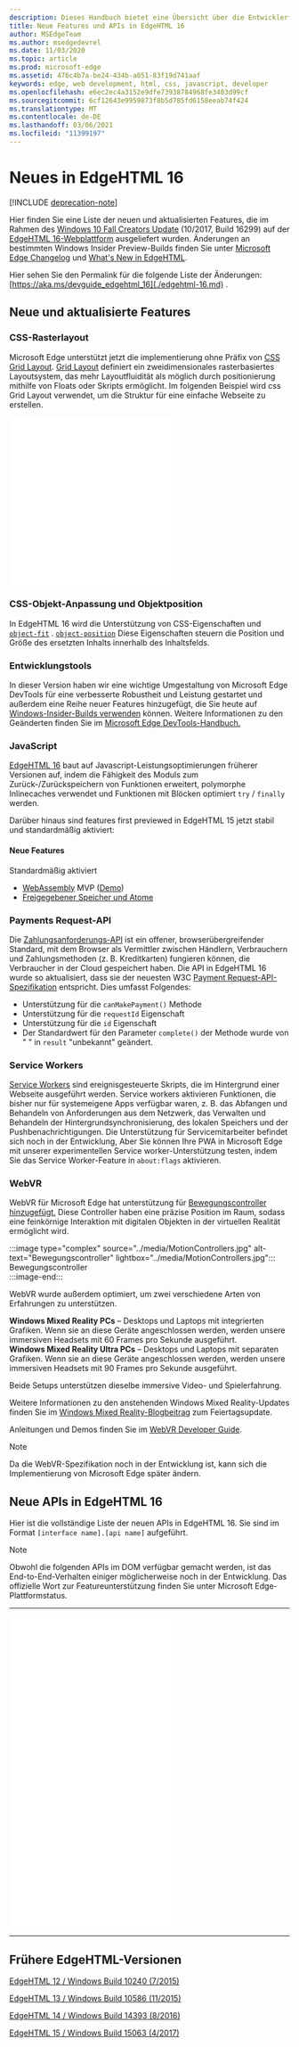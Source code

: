 ```yaml
---
description: Dieses Handbuch bietet eine Übersicht über die Entwicklerfeatures und -standards, die in EdgeHTML 16 enthalten sind.
title: Neue Features und APIs in EdgeHTML 16
author: MSEdgeTeam
ms.author: msedgedevrel
ms.date: 11/03/2020
ms.topic: article
ms.prod: microsoft-edge
ms.assetid: 476c4b7a-be24-434b-a051-83f19d741aaf
keywords: edge, web development, html, css, javascript, developer
ms.openlocfilehash: e6ec2ec4a3152e9dfe73938784968fe3403d99cf
ms.sourcegitcommit: 6cf12643e9959873f8b5d785fd6158eeab74f424
ms.translationtype: MT
ms.contentlocale: de-DE
ms.lasthandoff: 03/06/2021
ms.locfileid: "11399197"
---
```

# <a name="whats-new-in-edgehtml-16"></a>Neues in EdgeHTML 16  

[!INCLUDE [deprecation-note](../../includes/legacy-edge-note.md)]  

Hier finden Sie eine Liste der neuen und aktualisierten Features, die im Rahmen des [Windows 10 Fall Creators Update](https://blogs.windows.com/windowsexperience/2017/10/17/whats-new-windows-10-fall-creators-update) \(10/2017, Build 16299\) auf der [EdgeHTML 16-Webplattform](https://blogs.windows.com/msedgedev/2017/10/17) ausgeliefert wurden.  Änderungen an bestimmten Windows Insider Preview-Builds finden Sie unter [Microsoft Edge Changelog](https://developer.microsoft.com/microsoft-edge/platform/changelog) und [What's New in EdgeHTML](../whats-new.md).  

Hier sehen Sie den Permalink für die folgende Liste der Änderungen:  [https://aka.ms/devguide_edgehtml_16](./edgehtml-16.md) .  

## <a name="new-and-updated-features"></a>Neue und aktualisierte Features  

### <a name="css-grid-layout"></a>CSS-Rasterlayout  

Microsoft Edge unterstützt jetzt die implementierung ohne Präfix von [CSS Grid Layout](https://www.w3.org/TR/css-grid-1).  [Grid Layout](https://developer.mozilla.org/docs/Web/CSS/CSS_Grid_Layout) definiert ein zweidimensionales rasterbasiertes Layoutsystem, das mehr Layoutfluidität als möglich durch positionierung mithilfe von Floats oder Skripts ermöglicht.  Im folgenden Beispiel wird css Grid Layout verwendet, um die Struktur für eine einfache Webseite zu erstellen.  

<iframe height='303' scrolling='no' title='CSS-Rasterlayout' src='//codepen.io/MSEdgeDev/embed/mMQqZX/?height=303&theme-id=23761&default-tab=css,result&embed-version=2' frameborder='no' allowtransparency='true' allowfullscreen='true'>Weitere Informationen finden Sie im <a href='https://codepen.io/MSEdgeDev/pen/mMQqZX/'> Stift-CSS-Rasterlayout </a> von MSEdgeDev ( <a href='https://codepen.io/MSEdgeDev'> @MSEdgeDev ) auf </a> <a href='https://codepen.io'> CodePen </a> .</iframe>  

### <a name="css-object-fit-and-object-position"></a>CSS-Objekt-Anpassung und Objektposition  

In EdgeHTML 16 wird die Unterstützung von CSS-Eigenschaften und [`object-fit`](https://developer.mozilla.org/docs/Web/CSS/object-fit) . [`object-position`](https://developer.mozilla.org/docs/Web/CSS/object-position)  Diese Eigenschaften steuern die Position und Größe des ersetzten Inhalts innerhalb des Inhaltsfelds.  

### <a name="developer-tools"></a>Entwicklungstools  

In dieser Version haben wir eine wichtige Umgestaltung von Microsoft Edge DevTools für eine verbesserte Robustheit und Leistung gestartet und außerdem eine Reihe neuer Features hinzugefügt, die Sie heute auf [Windows-Insider-Builds verwenden](https://insider.windows.com) können.  Weitere Informationen zu den Geänderten finden Sie im [Microsoft Edge DevTools-Handbuch.](../whats-new.md)  

### <a name="javascript"></a>JavaScript  

[EdgeHTML 16](https://blogs.windows.com/msedgedev/2017/10/31) baut auf Javascript-Leistungsoptimierungen früherer Versionen auf, indem die Fähigkeit des Moduls zum Zurück-/Zurückspeichern von Funktionen erweitert, polymorphe Inlinecaches verwendet und Funktionen mit Blöcken optimiert `try` / `finally` werden.  

Darüber hinaus sind features first previewed in EdgeHTML 15 jetzt stabil und standardmäßig aktiviert:  

#### <a name="new-features"></a>Neue Features  

Standardmäßig aktiviert  

*   [WebAssembly](https://developer.microsoft.com/microsoft-edge/platform/status/webassemblymvp/?q=WebAssembly) MVP \([Demo](https://webassembly.org/demo)\)  
*   [Freigegebener Speicher und Atome](https://developer.microsoft.com/microsoft-edge/platform/status/sharedmemoryandatomics/?q=Atomics)  

### <a name="payment-request-api"></a>Payments Request-API  

Die [Zahlungsanforderungs-API](../windows-integration/payment-request-api.md) ist ein offener, browserübergreifender Standard, mit dem Browser als Vermittler zwischen Händlern, Verbrauchern und Zahlungsmethoden \(z. B. Kreditkarten\) fungieren können, die Verbraucher in der Cloud gespeichert haben.  Die API in EdgeHTML 16 wurde so aktualisiert, dass sie der neuesten W3C [Payment Request-API-Spezifikation](https://w3c.github.io/payment-request) entspricht.  Dies umfasst Folgendes:  

*   Unterstützung für die `canMakePayment()` Methode  
*   Unterstützung für die `requestId` Eigenschaft  
*   Unterstützung für die `id` Eigenschaft  
*   Der Standardwert für den Parameter `complete()` der Methode wurde von " " in `result` "unbekannt" geändert.  

### <a name="service-workers"></a>Service Workers  

[Service Workers](https://www.w3.org/TR/service-workers-1) sind ereignisgesteuerte Skripts, die im Hintergrund einer Webseite ausgeführt werden.  Service workers aktivieren Funktionen, die bisher nur für systemeigene Apps verfügbar waren, z. B. das Abfangen und Behandeln von Anforderungen aus dem Netzwerk, das Verwalten und Behandeln der Hintergrundsynchronisierung, des lokalen Speichers und der Pushbenachrichtigungen.  Die Unterstützung für Servicemitarbeiter befindet sich noch in der Entwicklung, Aber Sie können Ihre PWA in Microsoft Edge mit unserer experimentellen Service worker-Unterstützung testen, indem Sie das Service Worker-Feature in `about:flags` aktivieren.  

### <a name="webvr"></a>WebVR  

WebVR für Microsoft Edge hat unterstützung für [Bewegungscontroller hinzugefügt.](https://developer.microsoft.com/windows/mixed-reality/motion_controllers)  Diese Controller haben eine präzise Position im Raum, sodass eine feinkörnige Interaktion mit digitalen Objekten in der virtuellen Realität ermöglicht wird.  

:::image type="complex" source="../media/MotionControllers.jpg" alt-text="Bewegungscontroller" lightbox="../media/MotionControllers.jpg":::
   Bewegungscontroller  
:::image-end:::  

WebVR wurde außerdem optimiert, um zwei verschiedene Arten von Erfahrungen zu unterstützen.  

**Windows Mixed Reality PCs** – Desktops und Laptops mit integrierten Grafiken.  Wenn sie an diese Geräte angeschlossen werden, werden unsere immersiven Headsets mit 60 Frames pro Sekunde ausgeführt.  
**Windows Mixed Reality Ultra PCs** – Desktops und Laptops mit separaten Grafiken.  Wenn sie an diese Geräte angeschlossen werden, werden unsere immersiven Headsets mit 90 Frames pro Sekunde ausgeführt.  

Beide Setups unterstützen dieselbe immersive Video- und Spielerfahrung.  

Weitere Informationen zu den anstehenden Windows Mixed Reality-Updates finden Sie im [Windows Mixed Reality-Blogbeitrag](https://blogs.windows.com/windowsexperience/2017/08/28/windows-mixed-reality-holiday-update) zum Feiertagsupdate.  

Anleitungen und Demos finden Sie im [WebVR Developer Guide](/microsoft-edge/webvr).  

 > [!NOTE] 
 > Da die WebVR-Spezifikation noch in der Entwicklung ist, kann sich die Implementierung von Microsoft Edge später ändern.  

## <a name="new-apis-in-edgehtml-16"></a>Neue APIs in EdgeHTML 16  

Hier ist die vollständige Liste der neuen APIs in EdgeHTML 16.  Sie sind im Format `[interface name].[api name]` aufgeführt.

> [!NOTE] 
> Obwohl die folgenden APIs im DOM verfügbar gemacht werden, ist das End-to-End-Verhalten einiger möglicherweise noch in der Entwicklung.  Das offizielle Wort zur Featureunterstützung finden Sie unter Microsoft Edge-Plattformstatus. [](https://developer.microsoft.com/microsoft-edge/platform/status)  

---  

<iframe height='559' scrolling='no' title='Neue APIs in EdgeHTML 16' src='//codepen.io/MSEdgeDev/embed/jLGZZY/?height=559&theme-id=23761&default-tab=result&embed-version=2' frameborder='no' allowtransparency='true' allowfullscreen='true'>Weitere Informationen finden Sie in den neuen <a href='https://codepen.io/MSEdgeDev/pen/jLGZZY/'> APIs des Stifts in EdgeHTML 16 </a> von MSEdgeDev ( <a href='https://codepen.io/MSEdgeDev'> @MSEdgeDev ) auf </a> <a href='https://codepen.io'> CodePen </a> .</iframe>  

---  

## <a name="previous-edgehtml-releases"></a>Frühere EdgeHTML-Versionen  

[EdgeHTML 12 / Windows Build 10240 (7/2015)](./edgehtml-12.md)  

[EdgeHTML 13 / Windows Build 10586 (11/2015)](./edgehtml-13.md)  

[EdgeHTML 14 / Windows Build 14393 (8/2016)](./edgehtml-14.md)  

[EdgeHTML 15 / Windows Build 15063 (4/2017)](./edgehtml-15.md)  
